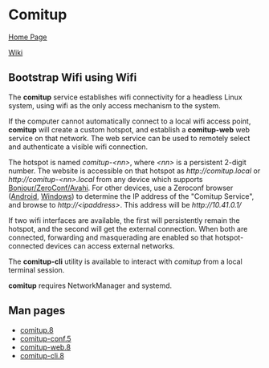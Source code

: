 



Comitup
======

[Home Page](https://davesteele.github.io/comitup/)

[Wiki](https://github.com/davesteele/comitup/wiki)

Bootstrap Wifi using Wifi
-------------------------

The __comitup__ service establishes wifi connectivity for a headless Linux
system, using wifi as the only access mechanism to the system.

If the computer cannot automatically connect to a local wifi access point,
__comitup__ will create a custom hotspot, and establish a __comitup-web__
web service on that network. The web service can be used to remotely select
and authenticate a visible wifi connection. 

The hotspot is named _comitup-&lt;nn&gt;_, where _&lt;nn&gt;_ is a
persistent 2-digit number. The website is accessible on that hotspot as
_ht&#8203;tp://comitup.local_ or _ht&#8203;tp://comitup-&lt;nn&gt;.local_
from any device which supports [Bonjour/ZeroConf/Avahi][zeroconf]. For
other devices, use a Zeroconf browser ([Android][], [Windows][]) to
determine the IP address of the "Comitup Service", and browse to
_http&#58;//&lt;ipaddress&gt;_. This address will be _http&#58;//10.41.0.1/_

If two wifi interfaces are available, the first will persistently remain
the hotspot, and the second will get the external connection. When both
are connected, forwarding and masquerading are enabled so that
hotspot-connected devices can access external networks.

[zeroconf]: https://en.wikipedia.org/wiki/Zero-configuration_networking
[Android]: https://play.google.com/store/apps/details?id=com.melloware.zeroconf&hl=en
[Windows]: http://hobbyistsoftware.com/bonjourbrowser

The __comitup-cli__ utility is available to interact with _comitup_ from a
local terminal session.

__comitup__ requires NetworkManager and systemd.

Man pages
---------

* [comitup.8](https://davesteele.github.io/comitup/man/comitup.8.html)
* [comitup-conf.5](https://davesteele.github.io/comitup/man/comitup-conf.5.html)
* [comitup-web.8](https://davesteele.github.io/comitup/man/comitup-web.8.html)
* [comitup-cli.8](https://davesteele.github.io/comitup/man/comitup-cli.8.html)
